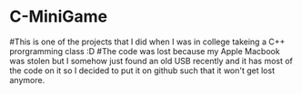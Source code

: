 # C-MiniGame

#This is one of the projects that I did when I was in college takeing a C++ prorgramming class :D
#The code was lost because my Apple Macbook was stolen but I somehow just found an old USB recently and it has most of the code on it so I decided to put it on github such that it won't get lost anymore.
